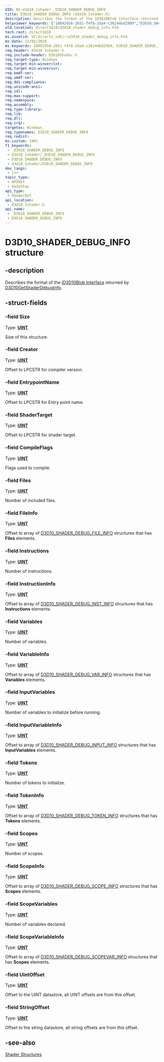 ```yaml
---
UID: NS:d3d10_1shader._D3D10_SHADER_DEBUG_INFO
title: D3D10_SHADER_DEBUG_INFO (d3d10_1shader.h)
description: Describes the format of the ID3D10Blob Interface returned by D3D10GetShaderDebugInfo.
helpviewer_keywords: ["18092958-2031-f4f8-2da4-c36244bd2989","D3D10_SHADER_DEBUG_INFO","D3D10_SHADER_DEBUG_INFO structure [Direct3D 10]","d3d10_1shader/D3D10_SHADER_DEBUG_INFO","direct3d10.d3d10_shader_debug_info"]
old-location: direct3d10\d3d10_shader_debug_info.htm
tech.root: direct3d10
ms.assetid: VS|directx_sdk|~\d3d10_shader_debug_info.htm
ms.date: 12/05/2018
ms.keywords: 18092958-2031-f4f8-2da4-c36244bd2989, D3D10_SHADER_DEBUG_INFO, D3D10_SHADER_DEBUG_INFO structure [Direct3D 10], d3d10_1shader/D3D10_SHADER_DEBUG_INFO, direct3d10.d3d10_shader_debug_info
req.header: d3d10_1shader.h
req.include-header: D3D10Shader.h
req.target-type: Windows
req.target-min-winverclnt: 
req.target-min-winversvr: 
req.kmdf-ver: 
req.umdf-ver: 
req.ddi-compliance: 
req.unicode-ansi: 
req.idl: 
req.max-support: 
req.namespace: 
req.assembly: 
req.type-library: 
req.lib: 
req.dll: 
req.irql: 
targetos: Windows
req.typenames: D3D10_SHADER_DEBUG_INFO
req.redist: 
ms.custom: 19H1
f1_keywords:
 - _D3D10_SHADER_DEBUG_INFO
 - d3d10_1shader/_D3D10_SHADER_DEBUG_INFO
 - D3D10_SHADER_DEBUG_INFO
 - d3d10_1shader/D3D10_SHADER_DEBUG_INFO
dev_langs:
 - c++
topic_type:
 - APIRef
 - kbSyntax
api_type:
 - HeaderDef
api_location:
 - d3d10_1shader.h
api_name:
 - _D3D10_SHADER_DEBUG_INFO
 - D3D10_SHADER_DEBUG_INFO
---
```


# D3D10_SHADER_DEBUG_INFO structure


## -description

Describes the format of the <a href="/windows/desktop/api/d3dcommon/nn-d3dcommon-id3d10blob">ID3D10Blob Interface</a> returned by <a href="/windows/desktop/api/d3d10shader/nf-d3d10shader-d3d10getshaderdebuginfo">D3D10GetShaderDebugInfo</a>.

## -struct-fields

### -field Size

Type: <b><a href="/windows/desktop/WinProg/windows-data-types">UINT</a></b>

Size of this structure.

### -field Creator

Type: <b><a href="/windows/desktop/WinProg/windows-data-types">UINT</a></b>

Offset to LPCSTR for compiler version.

### -field EntrypointName

Type: <b><a href="/windows/desktop/WinProg/windows-data-types">UINT</a></b>

Offset to LPCSTR for Entry point name.

### -field ShaderTarget

Type: <b><a href="/windows/desktop/WinProg/windows-data-types">UINT</a></b>

Offset to LPCSTR for shader target.

### -field CompileFlags

Type: <b><a href="/windows/desktop/WinProg/windows-data-types">UINT</a></b>

Flags used to compile.

### -field Files

Type: <b><a href="/windows/desktop/WinProg/windows-data-types">UINT</a></b>

Number of included files.

### -field FileInfo

Type: <b><a href="/windows/desktop/WinProg/windows-data-types">UINT</a></b>

Offset to array of <a href="/windows/win32/api/d3d10_1shader/ns-d3d10_1shader-d3d10_shader_debug_file_info">D3D10_SHADER_DEBUG_FILE_INFO</a> structures that has <b>Files</b> elements.

### -field Instructions

Type: <b><a href="/windows/desktop/WinProg/windows-data-types">UINT</a></b>

Number of instructions.

### -field InstructionInfo

Type: <b><a href="/windows/desktop/WinProg/windows-data-types">UINT</a></b>

Offset to array of <a href="/windows/win32/api/d3d10_1shader/ns-d3d10_1shader-d3d10_shader_debug_inst_info">D3D10_SHADER_DEBUG_INST_INFO</a> structures that has <b>Instructions</b> elements.

### -field Variables

Type: <b><a href="/windows/desktop/WinProg/windows-data-types">UINT</a></b>

Number of variables.

### -field VariableInfo

Type: <b><a href="/windows/desktop/WinProg/windows-data-types">UINT</a></b>

Offset to array of <a href="/windows/win32/api/d3d10_1shader/ns-d3d10_1shader-d3d10_shader_debug_var_info">D3D10_SHADER_DEBUG_VAR_INFO</a> structures that has <b>Variables</b> elements.

### -field InputVariables

Type: <b><a href="/windows/desktop/WinProg/windows-data-types">UINT</a></b>

Number of variables to initialize before running.

### -field InputVariableInfo

Type: <b><a href="/windows/desktop/WinProg/windows-data-types">UINT</a></b>

Offset to array of <a href="/windows/win32/api/d3d10_1shader/ns-d3d10_1shader-d3d10_shader_debug_input_info">D3D10_SHADER_DEBUG_INPUT_INFO</a> structures that has <b>InputVariables</b> elements.

### -field Tokens

Type: <b><a href="/windows/desktop/WinProg/windows-data-types">UINT</a></b>

Number of tokens to initialize.

### -field TokenInfo

Type: <b><a href="/windows/desktop/WinProg/windows-data-types">UINT</a></b>

Offset to array of <a href="/windows/win32/api/d3d10_1shader/ns-d3d10_1shader-d3d10_shader_debug_token_info">D3D10_SHADER_DEBUG_TOKEN_INFO</a> structures that has <b>Tokens</b> elements.

### -field Scopes

Type: <b><a href="/windows/desktop/WinProg/windows-data-types">UINT</a></b>

Number of scopes.

### -field ScopeInfo

Type: <b><a href="/windows/desktop/WinProg/windows-data-types">UINT</a></b>

Offset to array of <a href="/windows/win32/api/d3d10_1shader/ns-d3d10_1shader-d3d10_shader_debug_scope_info">D3D10_SHADER_DEBUG_SCOPE_INFO</a> structures that has <b>Scopes</b> elements.

### -field ScopeVariables

Type: <b><a href="/windows/desktop/WinProg/windows-data-types">UINT</a></b>

Number of variables declared.

### -field ScopeVariableInfo

Type: <b><a href="/windows/desktop/WinProg/windows-data-types">UINT</a></b>

Offset to array of <a href="/windows/win32/api/d3d10_1shader/ns-d3d10_1shader-d3d10_shader_debug_scopevar_info">D3D10_SHADER_DEBUG_SCOPEVAR_INFO</a> structures that has <b>Scopes</b> elements.

### -field UintOffset

Type: <b><a href="/windows/desktop/WinProg/windows-data-types">UINT</a></b>

Offset to the UINT datastore, all UINT offsets are from this offset.

### -field StringOffset

Type: <b><a href="/windows/desktop/WinProg/windows-data-types">UINT</a></b>

Offset to the string datastore, all string offsets are from this offset.

## -see-also

<a href="/windows/desktop/direct3d10/d3d10-graphics-reference-d3d10-shader-structures">Shader Structures</a>


